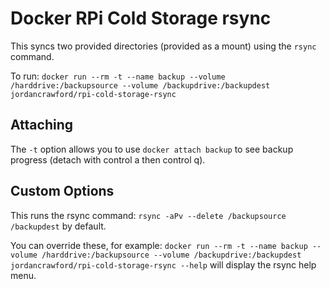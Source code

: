 # Docker RPi Cold Storage rsync

This syncs two provided directories (provided as a mount) using the ``rsync`` command.

To run:
``docker run --rm -t --name backup --volume /harddrive:/backupsource --volume /backupdrive:/backupdest jordancrawford/rpi-cold-storage-rsync``

## Attaching
The ``-t`` option allows you to use ``docker attach backup`` to see backup progress (detach with control a then control q).

## Custom Options
This runs the rsync command:
``rsync -aPv --delete /backupsource /backupdest`` by default.

You can override these, for example:
``docker run --rm -t --name backup --volume /harddrive:/backupsource --volume /backupdrive:/backupdest jordancrawford/rpi-cold-storage-rsync --help`` will display the rsync help menu.